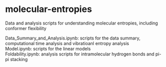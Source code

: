 # molecular-entropies
Data and analysis scripts for understanding molecular entropies, including conformer flexibility

Data_Summary_and_Analysis.ipynb: scripts for the data summary, computational time analysis and vibratioanl entropy analysis <br />
Model.ipynb: scripts for the linear models <br />
Foldability.ipynb: analysis scripts for intramolecular hydrogen bonds and pi-pi stacking <br />

